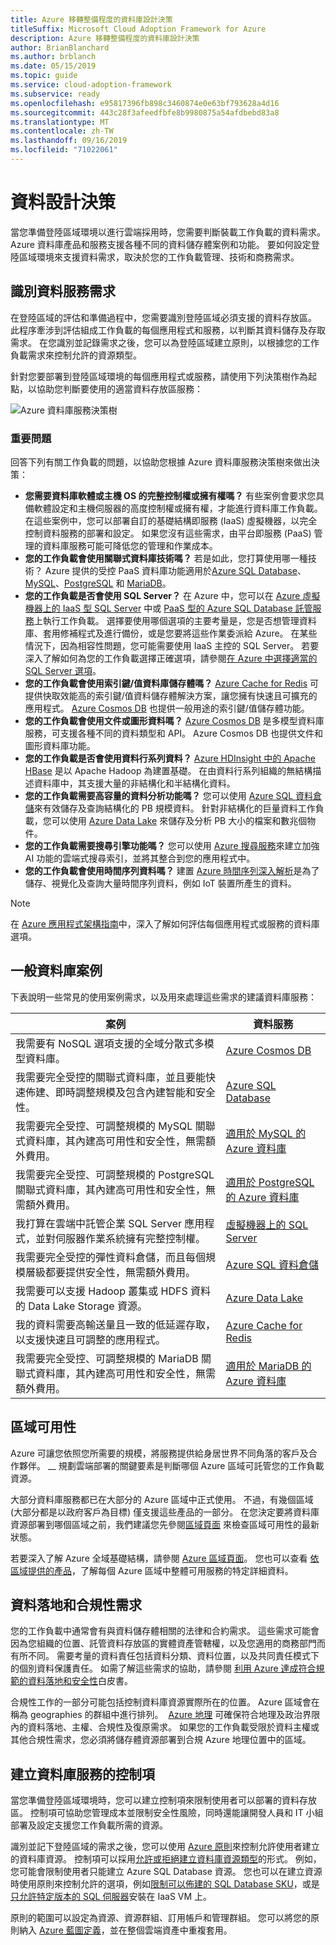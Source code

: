 ```yaml
---
title: Azure 移轉整備程度的資料庫設計決策
titleSuffix: Microsoft Cloud Adoption Framework for Azure
description: Azure 移轉整備程度的資料庫設計決策
author: BrianBlanchard
ms.author: brblanch
ms.date: 05/15/2019
ms.topic: guide
ms.service: cloud-adoption-framework
ms.subservice: ready
ms.openlocfilehash: e95817396fb898c3460874e0e63bf793628a4d16
ms.sourcegitcommit: 443c28f3afeedfbfe8b9980875a54afdbebd83a8
ms.translationtype: MT
ms.contentlocale: zh-TW
ms.lasthandoff: 09/16/2019
ms.locfileid: "71022061"
---
```

# <a name="data-design-decisions"></a>資料設計決策

當您準備登陸區域環境以進行雲端採用時，您需要判斷裝載工作負載的資料需求。 Azure 資料庫產品和服務支援各種不同的資料儲存體案例和功能。 要如何設定登陸區域環境來支援資料需求，取決於您的工作負載管理、技術和商務需求。

## <a name="identify-data-services-requirements"></a>識別資料服務需求

在登陸區域的評估和準備過程中，您需要識別登陸區域必須支援的資料存放區。 此程序牽涉到評估組成工作負載的每個應用程式和服務，以判斷其資料儲存及存取需求。 在您識別並記錄需求之後，您可以為登陸區域建立原則，以根據您的工作負載需求來控制允許的資源類型。

針對您要部署到登陸區域環境的每個應用程式或服務，請使用下列決策樹作為起點，以協助您判斷要使用的適當資料存放區服務：

![Azure 資料庫服務決策樹](../../_images/ready/data-decision-tree.png)

### <a name="key-questions"></a>重要問題

回答下列有關工作負載的問題，以協助您根據 Azure 資料庫服務決策樹來做出決策：

- **您需要資料庫軟體或主機 OS 的完整控制權或擁有權嗎？** 有些案例會要求您具備軟體設定和主機伺服器的高度控制權或擁有權，才能進行資料庫工作負載。 在這些案例中，您可以部署自訂的基礎結構即服務 (IaaS) 虛擬機器，以完全控制資料服務的部署和設定。 如果您沒有這些需求，由平台即服務 (PaaS) 管理的資料庫服務可能可降低您的管理和作業成本。
- **您的工作負載會使用關聯式資料庫技術嗎？** 若是如此，您打算使用哪一種技術？ Azure 提供的受控 PaaS 資料庫功能適用於[Azure SQL Database](https://docs.microsoft.com/azure/sql-database/sql-database-technical-overview)、[MySQL](https://docs.microsoft.com/azure/mysql/overview)、[PostgreSQL](https://docs.microsoft.com/azure/postgresql/overview) 和 [MariaDB](https://docs.microsoft.com/azure/mariadb/overview)。
- **您的工作負載是否會使用 SQL Server？** 在 Azure 中，您可以在 [Azure 虛擬機器上的 IaaS 型 SQL Server](https://azure.microsoft.com/services/virtual-machines/sql-server/) 中或 [PaaS 型的 Azure SQL Database 託管服務](https://docs.microsoft.com/azure/sql-database/sql-database-technical-overview)上執行工作負載。 選擇要使用哪個選項的主要考量是，您是否想管理資料庫、套用修補程式及進行備份，或是您要將這些作業委派給 Azure。 在某些情況下，因為相容性問題，您可能需要使用 IaaS 主控的 SQL Server。 若要深入了解如何為您的工作負載選擇正確選項，請參閱[在 Azure 中選擇適當的 SQL Server 選項](https://docs.microsoft.com/azure/sql-database/sql-database-paas-vs-sql-server-iaas)。
- **您的工作負載會使用索引鍵/值資料庫儲存體嗎？** [Azure Cache for Redis](https://docs.microsoft.com/azure/azure-cache-for-redis/cache-overview) 可提供快取效能高的索引鍵/值資料儲存體解決方案，讓您擁有快速且可擴充的應用程式。 [Azure Cosmos DB](https://docs.microsoft.com/azure/cosmos-db/introduction) 也提供一般用途的索引鍵/值儲存體功能。
- **您的工作負載會使用文件或圖形資料嗎？** [Azure Cosmos DB](https://docs.microsoft.com/azure/cosmos-db/introduction) 是多模型資料庫服務，可支援各種不同的資料類型和 API。 Azure Cosmos DB 也提供文件和圖形資料庫功能。
- **您的工作負載是否會使用資料行系列資料？** [Azure HDInsight 中的 Apache HBase](https://docs.microsoft.com/azure/hdinsight/hbase/apache-hbase-overview) 是以 Apache Hadoop 為建置基礎。 在由資料行系列組織的無結構描述資料庫中，其支援大量的非結構化和半結構化資料。
- **您的工作負載需要高容量的資料分析功能嗎？** 您可以使用 [Azure SQL 資料倉儲](https://docs.microsoft.com/azure/sql-data-warehouse/sql-data-warehouse-overview-what-is)來有效儲存及查詢結構化的 PB 規模資料。 針對非結構化的巨量資料工作負載，您可以使用 [Azure Data Lake](https://azure.microsoft.com/solutions/data-lake/) 來儲存及分析 PB 大小的檔案和數兆個物件。
- **您的工作負載需要搜尋引擎功能嗎？** 您可以使用 [Azure 搜尋服務](https://docs.microsoft.com/azure/search/search-what-is-azure-search)來建立加強 AI 功能的雲端式搜尋索引，並將其整合到您的應用程式中。
- **您的工作負載會使用時間序列資料嗎？** 建置 [Azure 時間序列深入解析](https://docs.microsoft.com/azure/time-series-insights/time-series-insights-overview)是為了儲存、視覺化及查詢大量時間序列資料，例如 IoT 裝置所產生的資料。

> [!NOTE]
> 在 [Azure 應用程式架構指南](https://docs.microsoft.com/azure/architecture/guide/technology-choices/data-store-comparison)中，深入了解如何評估每個應用程式或服務的資料庫選項。

## <a name="common-database-scenarios"></a>一般資料庫案例

下表說明一些常見的使用案例需求，以及用來處理這些需求的建議資料庫服務：

| **案例** | **資料服務** |
|-----|-----|
| 我需要有 NoSQL 選項支援的全域分散式多模型資料庫。 | [Azure Cosmos DB](https://docs.microsoft.com/azure/cosmos-db/introduction) |
| 我需要完全受控的關聯式資料庫，並且要能快速佈建、即時調整規模及包含內建智能和安全性。 | [Azure SQL Database](https://docs.microsoft.com/azure/sql-database/sql-database-technical-overview) |
| 我需要完全受控、可調整規模的 MySQL 關聯式資料庫，其內建高可用性和安全性，無需額外費用。 | [適用於 MySQL 的 Azure 資料庫](https://docs.microsoft.com/azure/mysql/overview) |
| 我需要完全受控、可調整規模的 PostgreSQL 關聯式資料庫，其內建高可用性和安全性，無需額外費用。 | [適用於 PostgreSQL 的 Azure 資料庫](https://docs.microsoft.com/azure/postgresql/overview) |
| 我打算在雲端中託管企業 SQL Server 應用程式，並對伺服器作業系統擁有完整控制權。 | [虛擬機器上的 SQL Server](https://docs.microsoft.com/azure/virtual-machines/windows/sql/virtual-machines-windows-sql-server-iaas-overview) |
| 我需要完全受控的彈性資料倉儲，而且每個規模層級都要提供安全性，無需額外費用。 | [Azure SQL 資料倉儲](https://docs.microsoft.com/azure/sql-data-warehouse/sql-data-warehouse-overview-what-is) |
| 我需要可以支援 Hadoop 叢集或 HDFS 資料的 Data Lake Storage 資源。 | [Azure Data Lake](https://azure.microsoft.com/solutions/data-lake/) |
| 我的資料需要高輸送量且一致的低延遲存取，以支援快速且可調整的應用程式。 | [Azure Cache for Redis](https://docs.microsoft.com/azure/azure-cache-for-redis/cache-overview) |
| 我需要完全受控、可調整規模的 MariaDB 關聯式資料庫，其內建高可用性和安全性，無需額外費用。 | [適用於 MariaDB 的 Azure 資料庫](https://docs.microsoft.com/azure/mariadb/overview) |

## <a name="regional-availability"></a>區域可用性

Azure 可讓您依照您所需要的規模，將服務提供給身居世界不同角落的客戶及合作夥伴。 __ 規劃雲端部署的關鍵要素是判斷哪個 Azure 區域可託管您的工作負載資源。

大部分資料庫服務都已在大部分的 Azure 區域中正式使用。 不過，有幾個區域 (大部分都是以政府客戶為目標) 僅支援這些產品的一部分。 在您決定要將資料庫資源部署到哪個區域之前，我們建議您先參閱[區域頁面](https://azure.microsoft.com/global-infrastructure/services/?regions=all&products=data-factory,sql-server-stretch-database,redis-cache,database-migration,sql-data-warehouse,postgresql,mariadb,cosmos-db,mysql,sql-database) 來檢查區域可用性的最新狀態。

若要深入了解 Azure 全域基礎結構，請參閱 [Azure 區域頁面](https://azure.microsoft.com/global-infrastructure/regions)。 您也可以查看 [依區域提供的產品](https://azure.microsoft.com/global-infrastructure/services/?regions=all&products=all)，了解每個 Azure 區域中整體可用服務的特定詳細資料。

## <a name="data-residency-and-compliance-requirements"></a>資料落地和合規性需求

您的工作負載中通常會有與資料儲存體相關的法律和合約需求。 這些需求可能會因為您組織的位置、託管資料存放區的實體資產管轄權，以及您適用的商務部門而有所不同。 需要考量的資料責任包括資料分類、資料位置，以及共同責任模式下的個別資料保護責任。 如需了解這些需求的協助，請參閱 [利用 Azure 達成符合規範的資料落地和安全性](https://azure.microsoft.com/resources/achieving-compliant-data-residency-and-security-with-azure)白皮書。

合規性工作的一部分可能包括控制資料庫資源實際所在的位置。 Azure 區域會在稱為 geographies 的群組中進行排列。  [Azure 地理](https://azure.microsoft.com/global-infrastructure/geographies) 可確保符合地理及政治界限內的資料落地、主權、合規性及復原需求。 如果您的工作負載受限於資料主權或其他合規性需求，您必須將儲存體資源部署到合規 Azure 地理位置中的區域。

## <a name="establish-controls-for-database-services"></a>建立資料庫服務的控制項

當您準備登陸區域環境時，您可以建立控制項來限制使用者可以部署的資料存放區。 控制項可協助您管理成本並限制安全性風險，同時還能讓開發人員和 IT 小組部署及設定支援您工作負載所需的資源。

識別並記下登陸區域的需求之後，您可以使用 [Azure 原則](https://docs.microsoft.com/azure/governance/policy/overview)來控制允許使用者建立的資料庫資源。 控制項可以採用[允許或拒絕建立資料庫資源類型](https://docs.microsoft.com/azure/governance/policy/samples/allowed-resource-types)的形式。 例如，您可能會限制使用者只能建立 Azure SQL Database 資源。 您也可以在建立資源時使用原則來控制允許的選項，例如[限制可以佈建的 SQL Database SKU](https://docs.microsoft.com/azure/governance/policy/samples/allowed-sql-db-skus)，或是[只允許特定版本的 SQL 伺服器](https://docs.microsoft.com/azure/governance/policy/samples/require-sql-12)安裝在 IaaS VM 上。

原則的範圍可以設定為資源、資源群組、訂用帳戶和管理群組。 您可以將您的原則納入 [Azure 藍圖定義](https://docs.microsoft.com/azure/governance/blueprints/overview)，並在整個雲端資產中重複套用。
